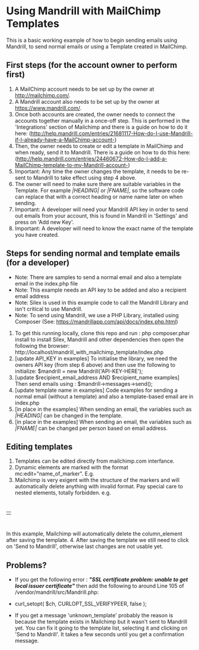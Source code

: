 Using Mandrill with MailChimp Templates
=======================================

This is a basic working example of how to begin sending emails using Mandrill, to send normal emails or using a Template created in MailChimp.

First steps (for the account owner to perform first)
--------------------------------------------

1. A MailChimp account needs to be set up by the owner at http://mailchimp.com/.
2. A Mandrill account also needs to be set up by the owner at https://www.mandrill.com/.
3. Once both accounts are created, the owner needs to connect the accounts together manually in a once-off step. This is performed in the 'Integrations' section of Mailchimp and there is a guide on how to do it here: (http://help.mandrill.com/entries/21681117-How-do-I-use-Mandrill-if-I-already-have-a-MailChimp-account-)
4. Then, the owner needs to create or edit a template in MailChimp and when ready, send it to Mandrill. There is a guide on how to do this here: (http://help.mandrill.com/entries/24460672-How-do-I-add-a-MailChimp-template-to-my-Mandrill-account-)
5. Important: Any time the owner changes the template, it needs to be re-sent to Mandrill to take effect using step 4 above.
6. The owner will need to make sure there are suitable variables in the Template. For example *|HEADING|* or *|FNAME|*, so the software code can replace that with a correct heading or name name later on when sending.
7. Important: A developer will need your Mandrill API key in order to send out emails from your account, this is found in Mandrill in 'Settings' and press on 'Add new Key'.
7. Important: A developer will need to know the exact name of the template you have created.

Steps for sending normal and template emails (for a developer)
----------------------------------------------------------------

* Note: There are samples to send a normal email and also a template email in the index.php file
* Note: This example needs an API key to be added and also a recipient email address
* Note: Silex is used in this example code to call the Mandrill Library and isn't critical to use Mandrill.
* Note: To send using Mandrill, we use a PHP Library, installed using Composer (See: https://mandrillapp.com/api/docs/index.php.html)

1. To get this running locally, clone this repo and run : php composer.phar install to install Silex, Mandrill and other dependencies then open the following the browser: http://localhost/mandrill_with_mailchimp_template/index.php
2. [update API_KEY in examples] To initialise the library, we need the owners API key (from step 6 above) and then use the following to initialize: $mandrill = new Mandrill('API-KEY-HERE');
3. [update $recipient_email_address AND $recipient_name examples] Then send emails using : $mandrill->messages->send();
4. [update template name in examples] Code examples for sending a normal email (without a template) and also a template-based email are in index.php
5. [in place in the examples] When sending an email, the variables such as *|HEADING|* can be changed in the template.
6. [in place in the examples] When sending an email, the variables such as *|FNAME|* can be changed per person based on email address.

Editing templates
---------

1. Templates can be edited directly from mailchimp.com interfance.
2. Dynamic elements are marked with the format mc:edit="name_of_marker". E.g. <div class="calendar-month" mc:edit="event_date_month">
3. Mailchimp is very exigent with the structure of the markers and will automatically delete anything with invalid format. Pay special care to nested elements, totally forbidden. e.g. 
<pre>
       <table mc:edit="table_element">
       <tr>
       <td mc:edit="column_element">
       </tr>
       </table>
</pre>
In this example, Mailchimp will automatically delete the column_element after saving the template.
4. After saving the template we still need to click on 'Send to Mandrill', otherwise last changes are not usable yet.

Problems?
---------

* If you get the following error : ***"SSL certificate problem: unable to get local issuer certificate"*** then add the following to around Line 105 of /vendor/mandrill/src/Mandrill.php:
* curl_setopt( $ch, CURLOPT_SSL_VERIFYPEER, false );

* If you get a message 'unknown_template' probably the reason is because the template exists in Mailchimp but it wasn't sent to Mandrill yet. You can fix it going to the template list, selecting it and clicking on 'Send to Mandrill'. It takes a few seconds until you get a confirmation message.


